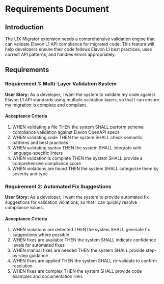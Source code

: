 # Requirements Document

## Introduction

The L1X Migrator extension needs a comprehensive validation engine that can validate Elavon L1 API compliance for migrated code. This feature will help developers ensure their code follows Elavon L1 best practices, uses correct API patterns, and handles errors appropriately.

## Requirements

### Requirement 1: Multi-Layer Validation System

**User Story:** As a developer, I want the system to validate my code against Elavon L1 API standards using multiple validation layers, so that I can ensure my migration is complete and compliant.

#### Acceptance Criteria

1. WHEN validating a file THEN the system SHALL perform schema compliance validation against Elavon OpenAPI specs
2. WHEN validating code THEN the system SHALL check semantic patterns and best practices
3. WHEN validating syntax THEN the system SHALL integrate with language-specific linters
4. WHEN validation is complete THEN the system SHALL provide a comprehensive compliance score
5. WHEN violations are found THEN the system SHALL categorize them by severity and type

### Requirement 2: Automated Fix Suggestions

**User Story:** As a developer, I want the system to provide automated fix suggestions for validation violations, so that I can quickly resolve compliance issues.

#### Acceptance Criteria

1. WHEN violations are detected THEN the system SHALL generate fix suggestions where possible
2. WHEN fixes are available THEN the system SHALL indicate confidence levels for automated fixes
3. WHEN manual fixes are needed THEN the system SHALL provide step-by-step guidance
4. WHEN fixes are applied THEN the system SHALL re-validate to confirm resolution
5. WHEN fixes are complex THEN the system SHALL provide code examples and documentation links